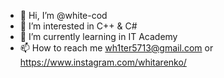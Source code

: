 - 👋 Hi, I’m @white-cod
- 👀 I’m interested in C++ & C#
- 🌱 I’m currently learning in IT Academy
- 📫 How to reach me wh1ter5713@gmail.com or https://www.instagram.com/whitarenko/
